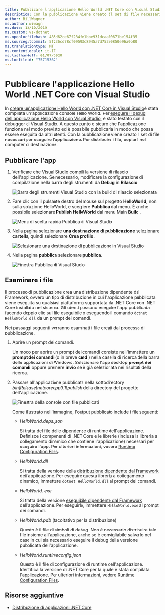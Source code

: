 ```yaml
---
title: Pubblicare l'applicazione Hello World .NET Core con Visual Studio
description: Con la pubblicazione viene creato il set di file necessari per eseguire l'applicazione .NET Core.
author: BillWagner
ms.author: wiwagn
ms.date: 12/10/2019
ms.custom: vs-dotnet
ms.openlocfilehash: 485d62ce67f284fe1bbe931dcaa00671be154f35
ms.sourcegitcommit: 5f236cd78cf09593c8945a7d753e0850e96a0b80
ms.translationtype: MT
ms.contentlocale: it-IT
ms.lasthandoff: 01/07/2020
ms.locfileid: "75715362"
---
```

# <a name="publish-your-net-core-hello-world-application-with-visual-studio"></a>Pubblicare l'applicazione Hello World .NET Core con Visual Studio

In [creare un'applicazione Hello World con .NET Core in Visual Studio](with-visual-studio.md)è stata compilata un'applicazione console Hello World. Per [eseguire il debug dell'applicazione Hello World con Visual Studio](debugging-with-visual-studio.md), è stato testato con il debugger di Visual Studio. A questo punto è sicuro che l'applicazione funziona nel modo previsto ed è possibile pubblicarla in modo che possa essere eseguita da altri utenti. Con la pubblicazione viene creato il set di file necessari per eseguire l'applicazione. Per distribuire i file, copiarli nel computer di destinazione.

## <a name="publish-the-app"></a>Pubblicare l'app

1. Verificare che Visual Studio compili la versione di rilascio dell'applicazione. Se necessario, modificare la configurazione di compilazione nella barra degli strumenti da **Debug** in **Rilascio**.

   ![Barra degli strumenti Visual Studio con la build di rilascio selezionata](media/publishing-with-visual-studio/visual-studio-toolbar-release.png)

1. Fare clic con il pulsante destro del mouse sul progetto **HelloWorld**, non sulla soluzione HelloWorld, e scegliere **Pubblica** dal menu. È anche possibile selezionare **Publish HelloWorld** dal menu Main **Build** .

   ![Menu di scelta rapida Pubblica di Visual Studio](media/publishing-with-visual-studio/publish-context-menu.png)
   
1. Nella pagina selezionare **una destinazione di pubblicazione** selezionare **cartella**, quindi selezionare **Crea profilo**.

   ![Selezionare una destinazione di pubblicazione in Visual Studio](media/publishing-with-visual-studio/pick-publish-target.png)
   
1. Nella pagina **pubblica** selezionare **pubblica**.

   ![Finestra Pubblica di Visual Studio](media/publishing-with-visual-studio/publish-page.png)
   
## <a name="inspect-the-files"></a>Esaminare i file

Il processo di pubblicazione crea una distribuzione dipendente dal Framework, ovvero un tipo di distribuzione in cui l'applicazione pubblicata viene eseguita su qualsiasi piattaforma supportata da .NET Core con .NET Core installato nel sistema. Gli utenti possono eseguire l'app pubblicata facendo doppio clic sul file eseguibile o eseguendo il comando `dotnet HelloWorld.dll` da un prompt dei comandi.

Nei passaggi seguenti verranno esaminati i file creati dal processo di pubblicazione.

1. Aprire un prompt dei comandi.

   Un modo per aprire un prompt dei comandi consiste nell'immettere un **prompt dei comandi** (o in breve **cmd** ) nella casella di ricerca della barra delle applicazioni di Windows. Selezionare l'app desktop **prompt dei comandi** oppure premere **invio** se è già selezionata nei risultati della ricerca.

1. Passare all'applicazione pubblicata nella sottodirectory *bin\Release\netcoreapp3.1\publish* della directory del progetto dell'applicazione.

   ![Finestra della console con file pubblicati](media/publishing-with-visual-studio/published-files-output.png)

   Come illustrato nell'immagine, l'output pubblicato include i file seguenti:

      * *HelloWorld.deps.json*

         Si tratta del file delle dipendenze di runtime dell'applicazione. Definisce i componenti di .NET Core e le librerie (inclusa la libreria a collegamento dinamico che contiene l'applicazione) necessari per eseguire l'app. Per ulteriori informazioni, vedere [Runtime Configuration Files](https://github.com/dotnet/cli/blob/85ca206d84633d658d7363894c4ea9d59e515c1a/Documentation/specs/runtime-configuration-file.md).

      * *HelloWorld.dll*

         Si tratta della versione della [distribuzione dipendente dal Framework](../deploying/deploy-with-cli.md#framework-dependent-deployment) dell'applicazione. Per eseguire questa libreria a collegamento dinamico, immettere `dotnet HelloWorld.dll` al prompt dei comandi.

      * *HelloWorld. exe*
      
         Si tratta della versione [eseguibile dipendente dal Framework](../deploying/deploy-with-cli.md#framework-dependent-executable) dell'applicazione. Per eseguirlo, immettere `HelloWorld.exe` al prompt dei comandi.

      * *HelloWorld.pdb* (facoltativo per la distribuzione)

         Questo è il file di simboli di debug. Non è necessario distribuire tale file insieme all'applicazione, anche se è consigliabile salvarlo nel caso in cui sia necessario eseguire il debug della versione pubblicata dell'applicazione.

      * *HelloWorld.runtimeconfig.json*

         Questo è il file di configurazione di runtime dell'applicazione. Identifica la versione di .NET Core per la quale è stata compilata l'applicazione. Per ulteriori informazioni, vedere [Runtime Configuration Files](https://github.com/dotnet/cli/blob/85ca206d84633d658d7363894c4ea9d59e515c1a/Documentation/specs/runtime-configuration-file.md).

## <a name="additional-resources"></a>Risorse aggiuntive

- [Distribuzione di applicazioni .NET Core](../deploying/index.md)
